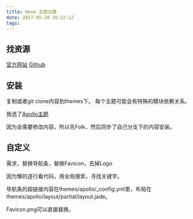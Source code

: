 ```yaml
---
title: Hexo 主题设置
date: 2017-05-28 16:22:12
tags:
---
```


## 找资源

[官方网站](https://hexo.io/themes/)
[Github](https://github.com/hexojs/hexo/wiki/Themes)

## 安装

复制或者git clone内容到themes下。
每个主题可能会有特殊的模块依赖关系。

我选了[Apollo主题](https://github.com/pinggod/hexo-theme-apollo)

因为会需要修改内容，所以先Folk，然后同步了自己分支下的内容安装。

## 自定义

需求，替换导航条，替换Favicon，去掉Logo

因为懒的逐行看代码，用全局搜索，寻找关键字。

导航条的超链接内容在themes/apollo/_config.yml里，布局在themes/apollo/layout/partial/layout.jade。

Favicon.png可以直接替换。



